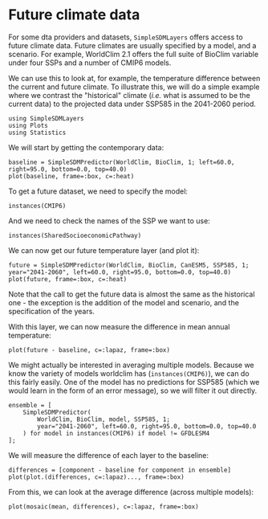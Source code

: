 # Future climate data

For some dta providers and datasets, `SimpleSDMLayers` offers access to future
climate data. Future climates are usually specified by a model, and a scenario.
For example, WorldClim 2.1 offers the full suite of BioClim variable under four
SSPs and a number of CMIP6 models.

We can use this to look at, for example, the temperature difference between the
current and future climate. To illustrate this, we will do a simple example
where we contrast the "historical" climate (*i.e.* what is assumed to be the
current data) to the projected  data under SSP585 in the 2041-2060 period.

```@example future
using SimpleSDMLayers
using Plots
using Statistics
```

We will start by getting the contemporary data:

```@example future
baseline = SimpleSDMPredictor(WorldClim, BioClim, 1; left=60.0, right=95.0, bottom=0.0, top=40.0)
plot(baseline, frame=:box, c=:heat)
```

To get a future dataset, we need to specify the model:

```@example future
instances(CMIP6)
```

And we need to check the names of the SSP we want to use:

```@example future
instances(SharedSocioeconomicPathway)
```

We can now get our future temperature layer (and plot it):

```@example future
future = SimpleSDMPredictor(WorldClim, BioClim, CanESM5, SSP585, 1; year="2041-2060", left=60.0, right=95.0, bottom=0.0, top=40.0)
plot(future, frame=:box, c=:heat)
```

Note that the call to get the future data is almost the same as the historical
one - the exception is the addition of the model and scenario, and the
specification of the years.

With this layer, we can now measure the difference in mean annual temperature:

```@example future
plot(future - baseline, c=:lapaz, frame=:box)
```

We might actually be interested in averaging multiple models. Because we know
the variety of models worldclim has (`instances(CMIP6)`), we can do this fairly
easily. One of the model has no predictions for SSP585 (which we would learn in
the form of an error message), so we will filter it out directly.

```@example future
ensemble = [
    SimpleSDMPredictor(
        WorldClim, BioClim, model, SSP585, 1;
        year="2041-2060", left=60.0, right=95.0, bottom=0.0, top=40.0
    ) for model in instances(CMIP6) if model != GFDLESM4
];
```

We will measure the difference of each layer to the baseline:

```@example future
differences = [component - baseline for component in ensemble]
plot(plot.(differences, c=:lapaz)..., frame=:box)
```

From this, we can look at the average difference (across multiple models):

```@example future
plot(mosaic(mean, differences), c=:lapaz, frame=:box)
```